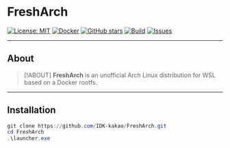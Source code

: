 # FreshArch

[![License: MIT](https://img.shields.io/badge/License-MIT-green.svg)](LICENSE)
[![Docker](https://img.shields.io/badge/Docker-Ready-blue?logo=docker)](https://hub.docker.com/)
[![GitHub stars](https://img.shields.io/github/stars/IDK-kakao/FreshArch?style=social)](https://github.com/IDK-kakao/FreshArch/stargazers)
[![Build](https://img.shields.io/badge/build-passing-success?logo=githubactions&logoColor=white)](https://github.com/IDK-kakao/FreshArch/actions)
[![Issues](https://img.shields.io/github/issues/IDK-kakao/FreshArch?color=violet)](https://github.com/IDK-kakao/FreshArch/issues)

---

## About
> [!ABOUT]
> **FreshArch** is an unofficial Arch Linux distribution for WSL based on a Docker rootfs.  

---
## Installation

```powershell
git clone https://github.com/IDK-kakao/FreshArch.git
cd FreshArch
.\launcher.exe
